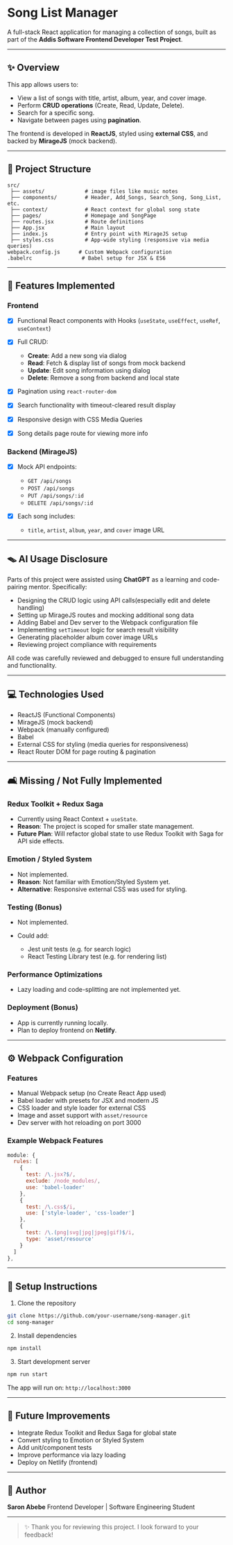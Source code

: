 # Song List Manager

A full-stack React application for managing a collection of songs, built as part of the **Addis Software Frontend Developer Test Project**.

---

## ✨ Overview

This app allows users to:

- View a list of songs with title, artist, album, year, and cover image.
- Perform **CRUD operations** (Create, Read, Update, Delete).
- Search for a specific song.
- Navigate between pages using **pagination**.

The frontend is developed in **ReactJS**, styled using **external CSS**, and backed by **MirageJS** (mock backend).

---

## 📂 Project Structure

```
src/
 ├── assets/             # image files like music notes
 ├── components/         # Header, Add_Songs, Search_Song, Song_List, etc.
 ├── context/            # React context for global song state
 ├── pages/              # Homepage and SongPage
 ├── routes.jsx          # Route definitions
 ├── App.jsx             # Main layout
 ├── index.js            # Entry point with MirageJS setup
 ├── styles.css          # App-wide styling (responsive via media queries)
webpack.config.js      # Custom Webpack configuration
.babelrc                # Babel setup for JSX & ES6
```

---

## 🔧 Features Implemented

### Frontend

- [x] Functional React components with Hooks (`useState`, `useEffect`, `useRef`, `useContext`)
- [x] Full CRUD:

  - **Create**: Add a new song via dialog
  - **Read**: Fetch & display list of songs from mock backend
  - **Update**: Edit song information using dialog
  - **Delete**: Remove a song from backend and local state

- [x] Pagination using `react-router-dom`
- [x] Search functionality with timeout-cleared result display
- [x] Responsive design with CSS Media Queries
- [x] Song details page route for viewing more info

### Backend (MirageJS)

- [x] Mock API endpoints:

  - `GET /api/songs`
  - `POST /api/songs`
  - `PUT /api/songs/:id`
  - `DELETE /api/songs/:id`

- [x] Each song includes:

  - `title`, `artist`, `album`, `year`, and `cover` image URL

---

## 🪤 AI Usage Disclosure

Parts of this project were assisted using **ChatGPT** as a learning and code-pairing mentor. Specifically:

- Designing the CRUD logic using API calls(especially edit and delete handling)
- Setting up MirageJS routes and mocking additional song data
- Adding Babel and Dev server to the Webpack configuration file
- Implementing `setTimeout` logic for search result visibility
- Generating placeholder album cover image URLs
- Reviewing project compliance with requirements

All code was carefully reviewed and debugged to ensure full understanding and functionality.

---

## 💻 Technologies Used

- ReactJS (Functional Components)
- MirageJS (mock backend)
- Webpack (manually configured)
- Babel
- External CSS for styling (media queries for responsiveness)
- React Router DOM for page routing & pagination

---

## 🛋️ Missing / Not Fully Implemented

### Redux Toolkit + Redux Saga

- Currently using React Context + `useState`.
- **Reason**: The project is scoped for smaller state management.
- **Future Plan**: Will refactor global state to use Redux Toolkit with Saga for API side effects.

### Emotion / Styled System

- Not implemented.
- **Reason**: Not familiar with Emotion/Styled System yet.
- **Alternative**: Responsive external CSS was used for styling.

### Testing (Bonus)

- Not implemented.
- Could add:

  - Jest unit tests (e.g. for search logic)
  - React Testing Library test (e.g. for rendering list)

### Performance Optimizations

- Lazy loading and code-splitting are not implemented yet.

### Deployment (Bonus)

- App is currently running locally.
- Plan to deploy frontend on **Netlify**.

---

## ⚙️ Webpack Configuration

### Features

- Manual Webpack setup (no Create React App used)
- Babel loader with presets for JSX and modern JS
- CSS loader and style loader for external CSS
- Image and asset support with `asset/resource`
- Dev server with hot reloading on port 3000

### Example Webpack Features

```js
module: {
  rules: [
    {
      test: /\.jsx?$/,
      exclude: /node_modules/,
      use: 'babel-loader'
    },
    {
      test: /\.css$/i,
      use: ['style-loader', 'css-loader']
    },
    {
      test: /\.(png|svg|jpg|jpeg|gif)$/i,
      type: 'asset/resource'
    }
  ]
},
```

---

## 📃 Setup Instructions

1. Clone the repository

```bash
git clone https://github.com/your-username/song-manager.git
cd song-manager
```

2. Install dependencies

```bash
npm install
```

3. Start development server

```bash
npm run start
```

The app will run on: `http://localhost:3000`

---

## 🌟 Future Improvements

- Integrate Redux Toolkit and Redux Saga for global state
- Convert styling to Emotion or Styled System
- Add unit/component tests
- Improve performance via lazy loading
- Deploy on Netlify (frontend)

---

## 📅 Author

**Saron Abebe**
Frontend Developer | Software Engineering Student

---

> ✨ Thank you for reviewing this project. I look forward to your feedback!
